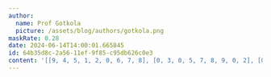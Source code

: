 ```yaml
---
author:
  name: Prof Gotkola
  picture: /assets/blog/authors/gotkola.png
maskRate: 0.28
date: 2024-06-14T14:00:01.665845
id: 64b35d8c-2a56-11ef-9f85-c95db626c0e3
content: '[[9, 4, 5, 1, 2, 0, 6, 7, 8], [0, 3, 0, 5, 7, 8, 9, 0, 2], [0, 2, 0, 6, 4, 9, 3, 5, 1], [4, 0, 6, 0, 8, 7, 1, 3, 0], [1, 7, 0, 9, 0, 0, 0, 0, 0], [2, 8, 9, 3, 0, 0, 5, 6, 7], [7, 9, 2, 8, 5, 6, 4, 1, 3], [3, 6, 4, 0, 0, 1, 2, 8, 0], [0, 1, 0, 4, 3, 2, 7, 9, 6]]'
---
```

